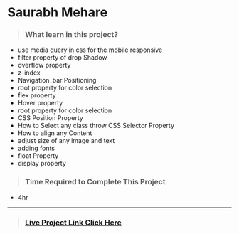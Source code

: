 #  **Saurabh Mehare**

>### What learn in this project?
- use media query in css for the mobile responsive
- filter property of drop Shadow
- overflow property
- z-index
- Navigation_bar Positioning
- root property for color selection
- flex property
- Hover property 
- root property for color selection
- CSS Position Property
- How to Select any class throw CSS   Selector Property
- How to align any Content 
- adjust size of any image and text
- adding fonts 
- float Property 
- display property 

>### Time Required to Complete This Project
- 4hr 


---
>### [Live Project Link Click Here ](https://project7-headphone.netlify.app)
